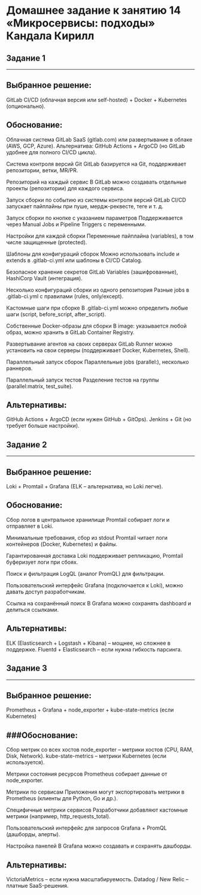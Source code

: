 # Домашнее задание к занятию 14 «Микросервисы: подходы» Кандала Кирилл
## Задание 1
---

Выбранное решение:
---
GitLab CI/CD (облачная версия или self-hosted) + Docker + Kubernetes (опционально).

Обоснование:
---
Облачная система
GitLab SaaS (gitlab.com) или развертывание в облаке (AWS, GCP, Azure).
Альтернатива: GitHub Actions + ArgoCD (но GitLab удобнее для полного CI/CD цикла).

Система контроля версий Git
GitLab базируется на Git, поддерживает репозитории, ветки, MR/PR.

Репозиторий на каждый сервис
В GitLab можно создавать отдельные проекты (репозитории) для каждого сервиса.

Запуск сборки по событию из системы контроля версий
GitLab CI/CD запускает пайплайны при пуше, мердж-реквесте, теге и т. д.

Запуск сборки по кнопке с указанием параметров
Поддерживается через Manual Jobs и Pipeline Triggers с переменными.

Настройки для каждой сборки
Переменные пайплайна (variables), в том числе защищенные (protected).

Шаблоны для конфигураций сборок
Можно использовать include и extends в .gitlab-ci.yml или шаблоны в CI/CD Catalog.

Безопасное хранение секретов
GitLab Variables (зашифрованные), HashiCorp Vault (интеграция).

Несколько конфигураций сборки из одного репозитория
Разные jobs в .gitlab-ci.yml с правилами (rules, only/except).

Кастомные шаги при сборке
В .gitlab-ci.yml можно определить любые шаги (script, before_script, after_script).

Собственные Docker-образы для сборки
В image: указывается любой образ, можно хранить в GitLab Container Registry.

Развертывание агентов на своих серверах
GitLab Runner можно установить на свои серверы (поддерживает Docker, Kubernetes, Shell).

Параллельный запуск сборок
Параллельные jobs (parallel:), несколько раннеров.

Параллельный запуск тестов
Разделение тестов на группы (parallel:matrix, test_suite).

Альтернативы:
---
GitHub Actions + ArgoCD (если нужен GitHub + GitOps).
Jenkins + Git (но требует больше настройки).

## Задание 2
---

Выбранное решение:
---
Loki + Promtail + Grafana (ELK – альтернатива, но Loki легче).

Обоснование:
---
Сбор логов в центральное хранилище
Promtail собирает логи и отправляет в Loki.

Минимальные требования, сбор из stdout
Promtail читает логи контейнеров (Docker, Kubernetes) и файлы.

Гарантированная доставка
Loki поддерживает репликацию, Promtail буферизует логи при сбоях.

Поиск и фильтрация
LogQL (аналог PromQL) для фильтрации.

Пользовательский интерфейс
Grafana (подключается к Loki), можно давать доступ разработчикам.

Ссылка на сохранённый поиск
В Grafana можно сохранять dashboard и делиться ссылками.

Альтернативы:
---
ELK (Elasticsearch + Logstash + Kibana) – мощнее, но сложнее в поддержке.
Fluentd + Elasticsearch – если нужна гибкость парсинга.

## Задание 3
---

Выбранное решение:
---
Prometheus + Grafana + node_exporter + kube-state-metrics (если Kubernetes)

###Обоснование:
---
Сбор метрик со всех хостов
node_exporter – метрики хостов (CPU, RAM, Disk, Network).
kube-state-metrics – метрики Kubernetes (если используется).

Метрики состояния ресурсов
Prometheus собирает данные от node_exporter.

Метрики по сервисам
Приложения могут экспортировать метрики в Prometheus (клиенты для Python, Go и др.).

Специфичные метрики сервисов
Разработчики добавляют кастомные метрики (например, http_requests_total).

Пользовательский интерфейс для запросов
Grafana + PromQL (дашборды, алерты).

Настройка панелей
В Grafana можно создавать и сохранять дашборды.

Альтернативы:
---
VictoriaMetrics – если нужна масштабируемость.
Datadog / New Relic – платные SaaS-решения.

